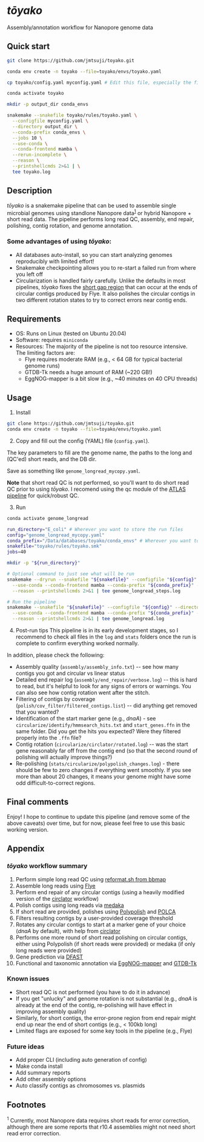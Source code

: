 # _tōyako_
Assembly/annotation workflow for Nanopore genome data

## Quick start
```bash
git clone https://github.com/jmtsuji/toyako.git

conda env create -n toyako --file=toyako/envs/toyako.yaml

cp toyako/config.yaml myconfig.yaml # Edit this file, especially the first few lines

conda activate toyako

mkdir -p output_dir conda_envs

snakemake --snakefile toyako/rules/toyako.yaml \
  --configfile myconfig.yaml \
  --directory output_dir \
  --conda-prefix conda_envs \
  --jobs 10 \
  --use-conda \
  --conda-frontend mamba \
  --rerun-incomplete \
  --reason \
  --printshellcmds 2>&1 | \
  tee toyako.log
```

## Description
_tōyako_ is a snakemake pipeline that can be used to assemble single microbial genomes using 
standlone Nanopore data<sup>[1](#Footnotes)</sup> or hybrid Nanopore + short read data. 
The pipeline performs long read QC, assembly, end repair, polishing, contig rotation, and genome annotation.

### Some advantages of using _tōyako_:
- All databases auto-install, so you can start analyzing genomes reproducibly with limited effort!
- Snakemake checkpointing allows you to re-start a failed run from where you left off
- Circularization is handled fairly carefully. Unlike the defaults in most pipelines, _tōyako_ fixes the 
  [short gap region](https://github.com/fenderglass/Flye/issues/315#issuecomment-720679812) that can occur at the ends 
  of circular contigs produced by Flye. It also polishes the circular contigs in two 
  different rotation states to try to correct errors near contig ends.

## Requirements
- OS: Runs on Linux (tested on Ubuntu 20.04)
- Software: requires `miniconda`
- Resources: The majority of the pipeline is not too resource intensive. The limiting factors are:
  - Flye requires moderate RAM (e.g., < 64 GB for typical bacterial genome runs)
  - GTDB-Tk needs a huge amount of RAM (~220 GB!)
  - EggNOG-mapper is a bit slow (e.g., ~40 minutes on 40 CPU threads)

## Usage
1. Install
```bash
git clone https://github.com/jmtsuji/toyako.git
conda env create -n toyako --file=toyako/envs/toyako.yaml
```

2. Copy and fill out the config (YAML) file (`config.yaml`).

The key parameters to fill are the genome name, the paths to the long and (QC'ed) short reads, and the DB dir.

Save as something like `genome_longread_mycopy.yaml`.

**Note** that short read QC is not performed, so you'll want to do short read QC prior to using _tōyako_. 
I recomend using the qc module of the [ATLAS pipeline](https://github.com/metagenome-atlas/atlas) for quick/robust QC.

3. Run
```bash
conda activate genome_longread

run_directory="E_coli" # Wherever you want to store the run files
config="genome_longread_mycopy.yaml"
conda_prefix="/Data/databases/toyako/conda_envs" # Wherever you want to store the conda envs, which can be re-used between runs
snakefile="toyako/rules/toyako.smk"
jobs=40

mkdir -p "${run_directory}"

# Optional command to just see what will be run
snakemake --dryrun --snakefile "${snakefile}" --configfile "${config}" --directory "${run_directory}" \
  --use-conda --conda-frontend mamba --conda-prefix "${conda_prefix}" --jobs "${jobs}" --rerun-incomplete \
  --reason --printshellcmds 2>&1 | tee genome_longread_steps.log

# Run the pipeline
snakemake --snakefile "${snakefile}" --configfile "${config}" --directory "${run_directory}" \
  --use-conda --conda-frontend mamba --conda-prefix "${conda_prefix}" --jobs "${jobs}" --rerun-incomplete \
  --reason --printshellcmds 2>&1 | tee genome_longread.log
```

4. Post-run tips
This pipeline is in its early development stages, so I recommend to check all files in the `log` and `stats` folders 
once the run is complete to confirm everything worked normally.

In addition, please check the following:
- Assembly quality (`assembly/assembly_info.txt`) -- see how many contigs you got and circular vs linear status
- Detailed end repair log (`assembly/end_repair/verbose.log`) -- this is hard to read, but it's helpful to look for any 
  signs of errors or warnings. You can also see how contig rotation went after the stitch.
- Filtering of contigs by coverage (`polish/cov_filter/filtered_contigs.list`) -- did anything get removed that you wanted?
- Identification of the start marker gene (e.g., _dnaA_) - see `circularize/identify/hmmsearch_hits.txt` 
  and `start_genes.ffn` in the same folder. Did you get the hits you expected? Were they filtered properly into the `.ffn` file?
- Contig rotation (`circularize/circlator/rotated.log`) -- was the start gene reasonably far off from the contig end 
  (so that the second round of polishing will actually improve things?)
- Re-polishing (`stats/circularize/polypolish_changes.log`) - there should be few to zero changes if everything went smoothly. 
  If you see more than about 20 changes, it means your genome might have some odd difficult-to-correct regions.

## Final comments
Enjoy! I hope to continue to update this pipeline (and remove some of the above caveats) over time, but for now, 
please feel free to use this basic working version.

## Appendix

### _tōyako_ workflow summary
1. Perform simple long read QC using 
   [reformat.sh from bbmap](https://jgi.doe.gov/data-and-tools/software-tools/bbtools/bb-tools-user-guide/reformat-guide/)
2. Assemble long reads using [Flye](https://github.com/fenderglass/Flye)
3. Perform end repair of any circular contigs (using a heavily modified version of the 
   [circlator](https://github.com/sanger-pathogens/circlator) workflow)
4. Polish contigs using long reads via [medaka](https://github.com/nanoporetech/medaka)
5. If short read are provided, polishes using [Polypolish](https://github.com/rrwick/Polypolish) 
   and [POLCA](https://github.com/alekseyzimin/masurca)
6. Filters resulting contigs by a user-provided coverage threshold
7. Rotates any circular contigs to start at a marker gene of your choice (_dnaA_ by default), with help from 
   [circlator](https://github.com/sanger-pathogens/circlator)
8. Performs one more round of short read polishing on circular contigs, either using 
   Polypolish (if short reads were provided) or medaka (if only long reads were provided)
9. Gene prediction via [DFAST](https://github.com/nigyta/dfast_core)
10. Functional and taxonomic annotation via [EggNOG-mapper](https://github.com/eggnogdb/eggnog-mapper) 
    and [GTDB-Tk](https://github.com/Ecogenomics/GTDBTk)

### Known issues
- Short read QC is not performed (you have to do it in advance)
- If you get "unlucky" and genome rotation is not substantial (e.g., _dnaA_ is already at the end of the contig, re-polishing will have effect in improving assembly quality)
- Similarly, for short contigs, the error-prone region from end repair might end up near the end of short contigs (e.g., < 100kb long)
- Limited flags are exposed for some key tools in the pipeline (e.g., Flye)

### Future ideas
- Add proper CLI (including auto generation of config)
- Make conda install
- Add summary reports
- Add other assembly options
- Auto classify contigs as chromosomes vs. plasmids

## Footnotes
<sup>1</sup> Currently, most Nanopore data requires short reads for error correction, although there are some reports that r10.4 assemblies might not need short read error correction.
